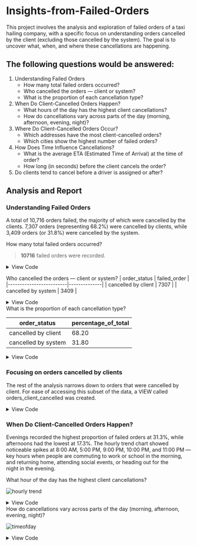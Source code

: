 # Insights-from-Failed-Orders
This project involves the analysis and exploration of failed orders of a taxi hailing company, with a specific focus on understanding orders cancelled by the client (excluding those cancelled by the system). The goal is to uncover what, when, and where these cancellations are happening.
## The following questions would be answered:
1. Understanding Failed Orders
    - How many total failed orders occurred?
    - Who cancelled the orders — client or system?
    - What is the proportion of each cancellation type?
2.  When Do Client-Cancelled Orders Happen?
    - What hours of the day has the highest client cancellations?
    - How do cancellations vary across parts of the day (morning, afternoon, evening, night)?
3. Where Do Client-Cancelled Orders Occur?
    - Which addresses have the most client-cancelled orders?
    - Which cities show the highest number of failed orders?
4. How Does Time Influence Cancellations?
    - What is the average ETA (Estimated Time of Arrival) at the time of order?
    - How long (in seconds) before the client cancels the order?
5. Do clients tend to cancel before a driver is assigned or after?
## Analysis and Report
### Understanding Failed Orders
A total of 10,716 orders failed, the majority of which were cancelled by the clients. 7,307 orders (representing 68.2%) were cancelled by clients, while 3,409 orders (or 31.8%) were cancelled by the system.

How many total failed orders occurred?

> **10716** failed orders were recorded.
<details>
  <summary>View Code</summary>
  
  ```sql
  SELECT COUNT(*) AS total_failed_orders
  FROM orders;
  ```
</details>

Who cancelled the orders — client or system?
| order_status            | failed_order |
|-------------------------|--------------|
| cancelled by client     | 7307         |
| cancelled by system     | 3409         |
<details>
  <summary>View Code</summary>
  
  ```sql
 SELECT 
    CASE    
        WHEN order_status_key = 4 THEN 'cancelled by client'
        WHEN order_status_key = 9 THEN 'cancelled by system'
    END AS order_status,
    COUNT(*) AS failed_order
FROM orders
GROUP BY 
    CASE    
        WHEN order_status_key = 4 THEN 'cancelled by client'
        WHEN order_status_key = 9 THEN 'cancelled by system'
    END;
  ```
</details>
What is the proportion of each cancellation type?

| order_status            | percentage_of_total |
|-------------------------|---------------------|
| cancelled by client     | 68.20               |
| cancelled by system     | 31.80               |
<details>
  <summary>View Code</summary>
  
  ```sql
SELECT 
    CASE    
        WHEN order_status_key = 4 THEN 'cancelled by client'
        WHEN order_status_key = 9 THEN 'cancelled by system'
    END AS order_status,
	ROUND(COUNT(*) * 100.0 / (SELECT COUNT(*) FROM orders), 1) AS percentage_of_total
FROM orders
GROUP BY 
    CASE    
        WHEN order_status_key = 4 THEN 'cancelled by client'
        WHEN order_status_key = 9 THEN 'cancelled by system'
    END;
  ```
</details>

### Focusing on orders cancelled by clients
The rest of the analysis narrows down to orders that were cancelled by client. For ease of accessing this subset of the data, a VIEW called orders_client_cancelled was created. 

<details>
  <summary>View Code</summary>
  
  ```sql
CREATE VIEW orders_client_cancelled AS SELECT *
FROM orders
WHERE order_status_key = 4;
  ```
</details>

###  When Do Client-Cancelled Orders Happen?
Evenings recorded the highest proportion of failed orders at 31.3%, while afternoons had the lowest at 17.3%. The hourly trend chart showed noticeable spikes at 8:00 AM, 5:00 PM, 9:00 PM, 10:00 PM, and 11:00 PM — key hours when people are commuting to work or school in the morning, and returning home, attending social events, or heading out for the night in the evening.

What hour of the day has the highest client cancellations?


![hourly trend](https://github.com/user-attachments/assets/147072b3-6b9b-4f5c-a771-2dbf06d17b2a)

<details>
  <summary>View Code</summary>
  
  ```sql
SELECT 
	DATEPART(HOUR, order_time) AS order_hour,
	COUNT(*) AS failed_orders
FROM orders_client_cancelled
GROUP BY DATEPART(HOUR, order_time)
ORDER BY DATEPART(HOUR, order_time);
  ```
</details>
How do cancellations vary across parts of the day (morning, afternoon, evening, night)?

![timeofday](https://github.com/user-attachments/assets/67ffdcdc-ac58-4bdd-92ca-7d5ed68bc938)


<details>
  <summary>View Code</summary>
  
  ```sql
SELECT 
	CASE WHEN DATEPART(HOUR, order_time) BETWEEN 5 AND 11 THEN 'Morning'
		 WHEN DATEPART(HOUR, order_time) BETWEEN 12 AND 16 THEN 'Afternoon'
		 WHEN DATEPART(HOUR, order_time) BETWEEN 17 AND 22 THEN 'Evening'
		 ELSE 'Night'
		 END AS 'time_of_day',
	COUNT(*) AS failed_orders
FROM orders_client_cancelled
GROUP BY CASE WHEN DATEPART(HOUR, order_time) BETWEEN 5 AND 11 THEN 'Morning'
		 WHEN DATEPART(HOUR, order_time) BETWEEN 12 AND 16 THEN 'Afternoon'
		 WHEN DATEPART(HOUR, order_time) BETWEEN 17 AND 22 THEN 'Evening'
		 ELSE 'Night'
		 END;
  ```
</details>







